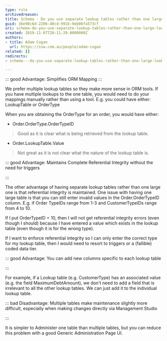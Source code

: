 ```yaml
---
type: rule
archivedreason: 
title: Schema - Do you use separate lookup tables rather than one large lookup table for your lookup data?
guid: 36e90c6d-2206-40cd-991b-9eb06fa573cf
uri: schema-do-you-use-separate-lookup-tables-rather-than-one-large-lookup-table-for-your-lookup-data
created: 2019-11-07T20:11:29.0000000Z
authors:
- title: Adam Cogan
  url: https://ssw.com.au/people/adam-cogan
related: []
redirects:
- schema---do-you-use-separate-lookup-tables-rather-than-one-large-lookup-table-for-your-lookup-data

---
```


::: good
Advantage: Simplifies ORM Mapping
:::

We prefer multiple lookup tables so they make more sense in ORM tools. If you have multiple lookups to the one table, you would need to do your mappings manually rather than using a tool. E.g. you could have either: LookupTable or OrderType


<!--endintro-->

When you are obtaining the OrderType for an order, you would have either:

* Order.OrderType.OrderTypeID





> Good as it is clear what is being retrieved from the lookup table.




* Order.LookupTable.Value





> Not great as it is not clear what the nature of the lookup table is.



::: good
Advantage: Maintains Complete Referential Integrity without the need for triggers

:::

The other advantage of having separate lookup tables rather than one large one is that referential integrity is maintained.
One issue with having one large table is that you can still enter invalid values in the Order.OrderTypeID column. E.g. if Order TypeIDs range from 1-3 and CustomerTypeIDs range from 4 to 10.

If I put OrderTypeID = 10, then I will not get referential integrity errors (even though I should) because I have entered a value which exists in the lookup table (even though it is for the wrong type).


If I want to enforce referential integrity so I can only enter the correct type for my lookup table, then I would need to resort to triggers or a (fallible) coded data tier.





::: good
Advantage: You can add new columns specific to each lookup table

:::


For example, if a Lookup table (e.g. CustomerType) has an associated value (e.g. the field MaximumDebtAmount), we don't need to add a field that is irrelevant to all the other lookup tables. We can just add it to the individual lookup table.




::: bad
Disadvantage: Multiple tables make maintenance slightly more difficult, especially when making changes directly via Management Studio

:::


It is simpler to Administer one table than multiple tables, but you can reduce this problem with a good Generic Administration Page UI.

